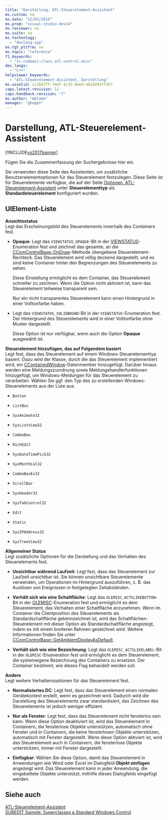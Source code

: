```yaml
---
title: "Darstellung, ATL-Steuerelement-Assistent"
ms.custom: na
ms.date: "12/03/2016"
ms.prod: "visual-studio-dev14"
ms.reviewer: na
ms.suite: na
ms.technology: 
  - "devlang-cpp"
ms.tgt_pltfrm: na
ms.topic: "reference"
f1_keywords: 
  - "vc.codewiz.class.atl.control.misc"
dev_langs: 
  - "C++"
helpviewer_keywords: 
  - "ATL-Steuerelement-Assistent, Darstellung"
ms.assetid: cc16d7ff-74d7-4c15-9ebd-4b19201ff457
caps.latest.revision: 12
caps.handback.revision: "7"
ms.author: "mblome"
manager: "ghogen"
---
```

# Darstellung, ATL-Steuerelement-Assistent
[!INCLUDE[vs2017banner](../../assembler/inline/includes/vs2017banner.md)]

Fügen Sie die Zusammenfassung der Suchergebnisse hier ein.  
  
 Sie verwenden diese Seite des Assistenten, um zusätzliche Benutzerelementoptionen für das Steuerelement festzulegen.  Diese Seite ist für Steuerelemente verfügbar, die auf der Seite [Optionen, ATL\-Steuerelement\-Assistent](../../atl/reference/options-atl-control-wizard.md) unter **Steuerelementtyp** als **Standardsteuerelement** konfiguriert wurden.  
  
## UIElement-Liste  
 **Ansichtsstatus**  
 Legt das Erscheinungsbild des Steuerelements innerhalb des Containers fest.  
  
-   **Opaque**: Legt das `VIEWSTATUS_OPAQUE`\-Bit in der [VIEWSTATUS](http://msdn.microsoft.com/library/windows/desktop/ms687201)\-Enumeration fest und zeichnet das gesamte, an die [CComControlBase::OnDraw](../Topic/CComControlBase::OnDraw.md)\-Methode übergebene Steuerelement\-Rechteck.  Das Steuerelement wird völlig deckend dargestellt, und es sind keine Container hinter den Begrenzungen des Steuerelements zu sehen.  
  
     Diese Einstellung ermöglicht es dem Container, das Steuerelement schneller zu zeichnen.  Wenn die Option nicht aktiviert ist, kann das Steuerelement teilweise transparent sein.  
  
     Nur ein nicht transparentes Steuerelement kann einen Hintergrund in einer Volltonfarbe haben.  
  
-   Legt das `VIEWSTATUS_SOLIDBKGND`\-Bit in der `VIEWSTATUS`\-Enumeration fest.  Der Hintergrund des Steuerelements wird in einer Volltonfarbe ohne Muster dargestellt.  
  
     Diese Option ist nur verfügbar, wenn auch die Option **Opaque** ausgewählt ist.  
  
 **Steuerelement hinzufügen, das auf Folgendem basiert**  
 Legt fest, dass das Steuerelement auf einem Windows\-Steuerelementtyp basiert. Dazu wird der Klasse, durch die das Steuerelement implementiert wird, ein [CContainedWindow](../Topic/CContainedWindow.md)\-Datenmember hinzugefügt.  Darüber hinaus werden eine Meldungszuordnung sowie Meldungshandlerfunktionen hinzugefügt, um Windows\-Meldungen für das Steuerelement zu verarbeiten.  Wählen Sie ggf. den Typ des zu erstellenden Windows\-Steuerelements aus der Liste aus.  
  
-   `Button`  
  
-   `ListBox`  
  
-   `SysAnimate32`  
  
-   `SysListView32`  
  
-   `ComboBox`  
  
-   `RichEdit`  
  
-   `SysDateTimePick32`  
  
-   `SysMonthCal32`  
  
-   `ComboBoxEx32`  
  
-   `ScrollBar`  
  
-   `SysHeader32`  
  
-   `SysTabControl32`  
  
-   `Edit`  
  
-   `Static`  
  
-   `SysIPAddress32`  
  
-   `SysTreeView32`  
  
 **Allgemeiner Status**  
 Legt zusätzliche Optionen für die Darstellung und das Verhalten des Steuerelements fest.  
  
-   **Unsichtbar während Laufzeit**: Legt fest, dass das Steuerelement zur Laufzeit unsichtbar ist.  Sie können unsichtbare Steuerelemente verwenden, um Operationen im Hintergrund auszuführen, z. B. das Auslösen von Ereignissen in festgelegten Zeitabständen.  
  
-   **Verhält sich wie eine Schaltfläche**: Legt das `OLEMISC_ACTSLIKEBUTTON`\-Bit in der [OLEMISC](http://msdn.microsoft.com/library/windows/desktop/ms678497)\-Enumeration fest und ermöglicht es dem Steuerelement, das Verhalten einer Schaltfläche anzunehmen.  Wenn im Container die Clientposition des Steuerelements als Standardschaltfläche gekennzeichnet ist, wird das Schaltflächen\-Steuerelement mit dieser Option als Standardschaltfläche angezeigt, indem es mit einem breiteren Rahmen gezeichnet wird.  Weitere Informationen finden Sie unter [CComControlBase::GetAmbientDisplayAsDefault](../Topic/CComControlBase::GetAmbientDisplayAsDefault.md).  
  
-   **Verhält sich wie eine Bezeichnung**: Legt das `OLEMISC_ACTSLIKELABEL`\-Bit in der `OLEMISC`\-Enumeration fest und ermöglicht es dem Steuerelement, die systemeigene Bezeichnung des Containers zu ersetzen.  Der Container bestimmt, wie dieses Flag behandelt werden soll.  
  
 **Andere**  
 Legt weitere Verhaltensoptionen für das Steuerelement fest.  
  
-   **Normalisiertes DC**: Legt fest, dass das Steuerelement einen normalen Gerätekontext erstellt, wenn es gezeichnet wird.  Dadurch wird die Darstellung des Steuerelements zwar standardisiert, das Zeichnen des Steuerelements ist jedoch weniger effizient.  
  
-   **Nur als Fenster**: Legt fest, dass das Steuerelement nicht fensterlos sein kann.  Wenn diese Option deaktiviert ist, wird das Steuerelement in Containern, die fensterlose Objekte unterstützen, automatisch ohne Fenster und in Containern, die keine fensterlosen Objekte unterstützen, automatisch mit Fenster dargestellt.  Wenn diese Option aktiviert ist, wird das Steuerelement auch in Containern, die fensterlose Objekte unterstützen, immer mit Fenster dargestellt.  
  
-   **Einfügbar**: Wählen Sie diese Option, damit das Steuerelement in Anwendungen wie Word oder Excel im Dialogfeld **Objekt einfügen** angezeigt wird.  Das Steuerelement kann in jeder Anwendung, die eingebettete Objekte unterstützt, mithilfe dieses Dialogfelds eingefügt werden.  
  
## Siehe auch  
 [ATL\-Steuerelement\-Assistent](../../atl/reference/atl-control-wizard.md)   
 [SUBEDIT Sample: Superclasses a Standard Windows Control](assetId:///30e46bdc-ed92-417c-b6b8-359017265a7b)